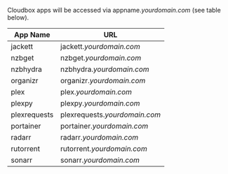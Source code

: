Cloudbox apps will be accessed via appname._yourdomain.com_ (see table below).

| **App  Name** |            **URL**            |
| ------------- | ----------------------------- |
| jackett       | jackett._yourdomain.com_      |
| nzbget        | nzbget._yourdomain.com_       |
| nzbhydra      | nzbhydra._yourdomain.com_     |
| organizr      | organizr._yourdomain.com_     |
| plex          | plex._yourdomain.com_         |
| plexpy        | plexpy._yourdomain.com_       |
| plexrequests  | plexrequests._yourdomain.com_ |
| portainer     | portainer._yourdomain.com_    |
| radarr        | radarr._yourdomain.com_       |
| rutorrent     | rutorrent._yourdomain.com_    |
| sonarr        | sonarr._yourdomain.com_       | 
